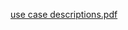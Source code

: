 [use case descriptions.pdf](https://github.com/TCNJ-SE/ArmInArm-F23/files/13246336/use.case.descriptions.-.cab.pdf)
